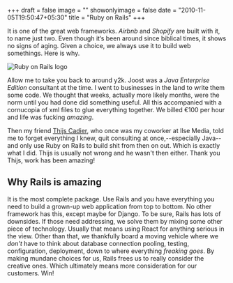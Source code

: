 +++
draft = false
image = ""
showonlyimage = false
date = "2010-11-05T19:50:47+05:30"
title = "Ruby on Rails"
+++

It is one of the great web frameworks. _Airbnb_ and _Shopify_ are built with it, to name just two. Even though it‘s been around since biblical times, it shows no signs of aging. Given a choice, we always use it to build web somethings. Here is why.
<!--more-->

![Ruby on Rails logo][1]

Allow me to take you back to around y2k. Joost was a _Java Enterprise Edition_ consultant at the time. I went to businesses in the land to write them some code. We thought that weeks, actually more likely months, were the norm until you had done did something useful. All this accompanied with a cornucopia of xml files to glue everything together. We billed €100 per hour and life was fucking _amazing_.

Then my friend [Thijs Cadier](https://appsignal.com/team), who once was my coworker at Ilse Media, told me to forget everything I knew, quit consulting at once,--especially Java--and only use Ruby on Rails to build shit from then on out. Which is exactly what I did. Thijs is usually not wrong and he wasn't then either. Thank you Thijs, work has been amazing!

## Why Rails is amazing

It is the most complete package. Use Rails and you have everything you need to build a grown-up web application from top to bottom. No other framework has this, except maybe for Django. To be sure, Rails has lots of downsides. If those need addressing, we solve them by mixing some other piece of technology. Usually that means using React for anything serious in the view. Other than that, we thankfully board a moving vehicle where we _don't_ have to think about database connection pooling, testing, configuration, deployment, down to where everything _freaking goes_. By making mundane choices for us, Rails frees us to really consider the creative ones. Which ultimately means more consideration for our customers. Win!

[1]: /img/portfolio/ruby-on-rails-logo.png
